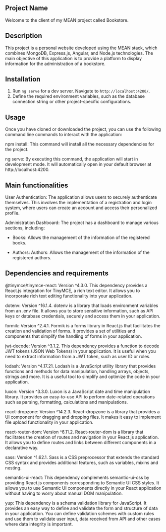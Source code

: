 ## Project Name
Welcome to the client of my MEAN project called Bookstore.

## Description
This project is a personal website developed using the MEAN stack, which combines MongoDB, Express.js, Angular, and Node.js technologies. The main objective of this application is to provide a platform to display information for the administration of a bookstore.

## Installation
1. Run `ng serve` for a dev server. Navigate to `http://localhost:4200/`.
2. Define the required environment variables, such as the database connection string or other project-specific configurations.

## Usage
Once you have cloned or downloaded the project, you can use the following command line commands to interact with the application:

npm install: This command will install all the necessary dependencies for the project.

ng serve: By executing this command, the application will start in development mode. It will automatically open in your default browser at http://localhost:4200.

## Main functionalities
User Authentication: The application allows users to securely authenticate themselves. This involves the implementation of a registration and login system, where users can create an account and access their personalized profile.

Administration Dashboard: The project has a dashboard to manage various sections, including:
* Books: Allows the management of the information of the registered books.

* Authors: Authors: Allows the management of the information of the registered authors.

## Dependencies and requirements
@tinymce/tinymce-react: Version ^4.3.0. This dependency provides a React.js integration for TinyMCE, a rich text editor. It allows you to incorporate rich text editing functionality into your application.

dotenv: Version ^16.1.4. dotenv is a library that loads environment variables from an .env file. It allows you to store sensitive information, such as API keys or database credentials, securely and access them in your application.

formik: Version ^2.4.1. Formik is a forms library in React.js that facilitates the creation and validation of forms. It provides a set of utilities and components that simplify the handling of forms in your application.

jwt-decode: Version ^3.1.2. This dependency provides a function to decode JWT tokens (JSON Web Tokens) in your application. It is useful when you need to extract information from a JWT token, such as user ID or roles.

lodash: Version ^4.17.21. Lodash is a JavaScript utility library that provides functions and methods for data manipulation, handling arrays, objects, strings and more. It is a useful tool to simplify and optimize the code in your application.

luxon: Version ^3.3.0. Luxon is a JavaScript date and time manipulation library. It provides an easy-to-use API to perform date-related operations such as parsing, formatting, calculations and manipulations.

react-dropzone: Version ^14.2.3. React-dropzone is a library that provides a UI component for dragging and dropping files. It makes it easy to implement file upload functionality in your application.

react-router-dom: Version ^6.11.2. React-router-dom is a library that facilitates the creation of routes and navigation in your React.js application. It allows you to define routes and links between different components in a declarative way.

sass: Version ^1.62.1. Sass is a CSS preprocessor that extends the standard CSS syntax and provides additional features, such as variables, mixins and nesting.

semantic-ui-react: This dependency complements semantic-ui-css by providing React.js components corresponding to Semantic UI CSS styles. It allows you to use Semantic UI components directly in your React application without having to worry about manual DOM manipulation.

yup: This dependency is a schema validation library for JavaScript. It provides an easy way to define and validate the form and structure of data in your application. You can define validation schemes with custom rules and use them to validate user input, data received from API and other cases where data integrity is important.
